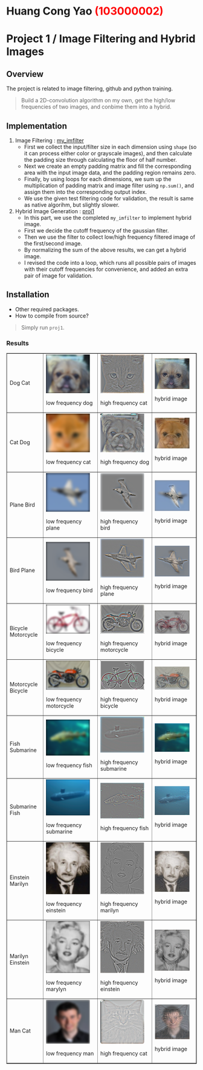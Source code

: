 # Huang Cong Yao <span style="color:red">(103000002)</span>

# Project 1 / Image Filtering and Hybrid Images

## Overview
The project is related to image filtering, github and python training.
> Build a 2D-convolution algorithm on my own, get the high/low frequencies of two images, and conbime them into a hybrid.

## Implementation
1. Image Filtering : [my_imfilter](https://github.com/gary1346aa/homework1/blob/master/code/my_imfilter.py)
	* First we collect the input/filter size in each dimension using ```shape``` (so it can process either color or grayscale images), and then calculate the padding size through calculating the floor of half number. 
	* Next we create an empty padding matrix and fill the corresponding area with the input image data, and the padding region remains zero.
	* Finally, by using loops for each dimensions, we sum up the multiplication of padding matrix and image filter using ```np.sum()```, and assign them into the corresponding output index.
	* We use the given test filtering code for validation, the result is same as native algorihm, but slightly slower.
2. Hybrid Image Generation : [proj1](https://github.com/gary1346aa/homework1/blob/master/code/proj1.py)
	* In this part, we use the completed ```my_imfilter``` to implement hybrid image.
	* First we decide the cutoff frequency of the gaussian filter.
	* Then we use the filter to collect low/high frequency filtered image of the first/second image.
	* By normalizing the sum of the above results, we can get a hybrid image.
	* I revised the code into a loop, which runs all possible pairs of images with their cutoff frequencies for convenience, and added an extra pair of image for validation.

## Installation
* Other required packages.
* How to compile from source?	
> Simply run ```proj1```.
### Results

<table border=1>
<tr>
<td><p>Dog Cat</p></td>
<td><img src="low_frequencies dog.png" width="90%"/><p>low frequency dog</p></td>
<td><img src="high_frequencies cat.png" width="90%"/><p>high frequency cat</p></td>
<td><img src="hybrid_image dog_cat.png" width="90%"/><p>hybrid image</p></td>
</tr>

<tr>
<td><p>Cat Dog</p></td>
<td><img src="low_frequencies cat.png" width="90%"/><p>low frequency cat</p></td>
<td><img src="high_frequencies dog.png" width="90%"/><p>high frequency dog</p></td>
<td><img src="hybrid_image cat_dog.png" width="90%"/><p>hybrid image</p></td>
</tr>

<tr>
<td><p>Plane Bird</p></td>
<td><img src="low_frequencies plane.png" width="90%"/><p>low frequency plane</p></td>
<td><img src="high_frequencies bird.png" width="90%"/><p>high frequency bird</p></td>
<td><img src="hybrid_image plane_bird.png" width="90%"/><p>hybrid image</p></td>
</tr>

<tr>
<td><p>Bird Plane</p></td>
<td><img src="low_frequencies bird.png" width="90%"/><p>low frequency bird</p></td>
<td><img src="high_frequencies plane.png" width="90%"/><p>high frequency plane</p></td>
<td><img src="hybrid_image bird_plane.png" width="90%"/><p>hybrid image</p></td>
</tr>

<tr>
<td><p>Bicycle Motorcycle</p></td>
<td><img src="low_frequencies bicycle.png" width="90%"/><p>low frequency bicycle</p></td>
<td><img src="high_frequencies motorcycle.png" width="90%"/><p>high frequency motorcycle</p></td>
<td><img src="hybrid_image bicycle_motorcycle.png" width="90%"/><p>hybrid image</p></td>
</tr>

<tr>
<td><p>Motorcycle Bicycle</p></td>
<td><img src="low_frequencies motorcycle.png" width="90%"/><p>low frequency motorcycle</p></td>
<td><img src="high_frequencies bicycle.png" width="90%"/><p>high frequency bicycle</p></td>
<td><img src="hybrid_image motorcycle_bicycle.png" width="90%"/><p>hybrid image</p></td>
</tr>

<tr>
<td><p>Fish Submarine</p></td>
<td><img src="low_frequencies fish.png" width="90%"/><p>low frequency fish</p></td>
<td><img src="high_frequencies submarine.png" width="90%"/><p>high frequency submarine</p></td>
<td><img src="hybrid_image fish_submarine.png" width="90%"/><p>hybrid image</p></td>
</tr>

<tr>
<td><p>Submarine Fish</p></td>
<td><img src="low_frequencies submarine.png" width="90%"/><p>low frequency submarine</p></td>
<td><img src="high_frequencies fish.png" width="90%"/><p>high frequency fish</p></td>
<td><img src="hybrid_image submarine_fish.png" width="90%"/><p>hybrid image</p></td>
</tr>

<tr>
<td><p>Einstein Marilyn</p></td>
<td><img src="low_frequencies einstein.png" width="90%"/><p>low frequency einstein</p></td>
<td><img src="high_frequencies marilyn.png" width="90%"/><p>high frequency marilyn</p></td>
<td><img src="hybrid_image einstein_marilyn.png" width="90%"/><p>hybrid image</p></td>
</tr>

<tr>
<td><p>Marilyn Einstein</p></td>
<td><img src="low_frequencies marilyn.png" width="90%"/><p>low frequency marylyn</p></td>
<td><img src="high_frequencies einstein.png" width="90%"/><p>high frequency einstein</p></td>
<td><img src="hybrid_image marilyn_einstein.png" width="90%"/><p>hybrid image</p></td>
</tr>

<tr>
<td><p>Man Cat</p></td>
<td><img src="low_frequencies test1.png" width="90%"/><p>low frequency man</p></td>
<td><img src="high_frequencies test2.png" width="90%"/><p>high frequency cat</p></td>
<td><img src="hybrid_image test1_test2.png" width="90%"/><p>hybrid image</p></td>
</tr>
